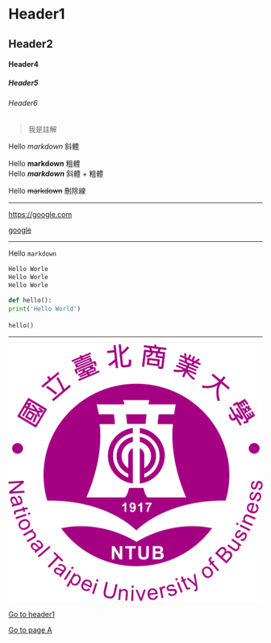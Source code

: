 # Header1
## Header2
#### Header4
##### Header5
###### Header6

> 我是註解

Hello *markdown* 斜體

Hello **markdown** 粗體  
Hello ***markdown*** 斜體 + 粗體

Hello ~~markdown~~ 刪除線

---

<https://google.com>

[google](https://google.com)

---

Hello `markdown`

```
Hello Worle
Hello Worle
Hello Worle
```

```python
def hello():
print('Hello World')

hello()
```

----

![](./ntub.png)

[Go to header1](#Header1)

[Go to page A](./a.md)